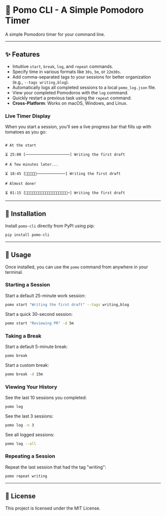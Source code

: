# 🍅 Pomo CLI - A Simple Pomodoro Timer

A simple Pomodoro timer for your command line. 

---

## ✨ Features

* Intuitive `start`, `break`, `log`, and `repeat` commands.
* Specify time in various formats like `30s`, `5m`, or `22m30s`.
* Add comma-separated tags to your sessions for better organization (e.g., `--tags writing,blog`).
* Automatically logs all completed sessions to a local `pomo_log.json` file.
* View your completed Pomodoros with the `log` command.
* Quickly restart a previous task using the `repeat` command.
* **Cross-Platform**: Works on macOS, Windows, and Linux.

### Live Timer Display

When you start a session, you'll see a live progress bar that fills up with tomatoes as you go:

```

# At the start

⏳ 25:00 [────────────────────] Writing the first draft

# A few minutes later...

⏳ 18:45 [🍅🍅🍅🍅🍅─────────────] Writing the first draft

# Almost done!

⏳ 01:15 [🍅🍅🍅🍅🍅🍅🍅🍅🍅🍅🍅🍅🍅🍅🍅🍅🍅🍅🍅─] Writing the first draft

````

---

## 💾 Installation

Install `pomo-cli` directly from PyPI using pip:

```bash
pip install pomo-cli
````

-----

## 🚀 Usage

Once installed, you can use the `pomo` command from anywhere in your terminal.

### Starting a Session

Start a default 25-minute work session:

```bash
pomo start "Writing the first draft" --tags writing,blog
```

Start a quick 30-second session:

```bash
pomo start "Reviewing PR" -d 5m
```

### Taking a Break

Start a default 5-minute break:

```bash
pomo break
```

Start a custom break:

```bash
pomo break -d 15m
```

### Viewing Your History

See the last 10 sessions you completed:

```bash
pomo log
```

See the last 3 sessions:

```bash
pomo log -n 3
```

See all logged sessions:

```bash
pomo log --all
```

### Repeating a Session

Repeat the last session that had the tag "writing":

```bash
pomo repeat writing
```

-----

## 📄 License

This project is licensed under the MIT License.